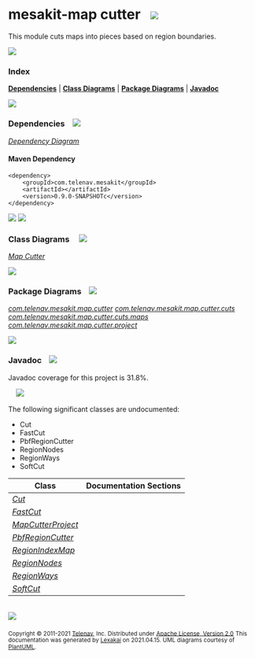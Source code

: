 # mesakit-map cutter &nbsp;&nbsp;<img src="https://www.kivakit.org/images/gears-32.png" srcset="https://www.kivakit.org/images/gears-32-2x.png 2x"/>

This module cuts maps into pieces based on region boundaries.

<img src="https://www.kivakit.org/images/horizontal-line-512.png" srcset="https://www.kivakit.org/images/horizontal-line-512-2x.png 2x"/>

### Index



[**Dependencies**](#dependencies) | [**Class Diagrams**](#class-diagrams) | [**Package Diagrams**](#package-diagrams) | [**Javadoc**](#javadoc)

<img src="https://www.kivakit.org/images/horizontal-line-512.png" srcset="https://www.kivakit.org/images/horizontal-line-512-2x.png 2x"/>

### Dependencies <a name="dependencies"></a> &nbsp;&nbsp; <img src="https://www.kivakit.org/images/dependencies-32.png" srcset="https://www.kivakit.org/images/dependencies-32-2x.png 2x"/>

[*Dependency Diagram*](documentation/diagrams/dependencies.svg)

#### Maven Dependency

    <dependency>
        <groupId>com.telenav.mesakit</groupId>
        <artifactId></artifactId>
        <version>0.9.0-SNAPSHOTc</version>
    </dependency>

<img src="https://www.kivakit.org/images/short-horizontal-line-128.png" srcset="https://www.kivakit.org/images/horizontal-line-128-2x.png 2x"/>

[//]: # (start-user-text)



[//]: # (end-user-text)

<img src="https://www.kivakit.org/images/short-horizontal-line-128.png" srcset="https://www.kivakit.org/images/horizontal-line-128-2x.png 2x"/>

### Class Diagrams <a name="class-diagrams"></a> &nbsp; &nbsp; <img src="https://www.kivakit.org/images/diagram-32.png" srcset="https://www.kivakit.org/images/diagram-32-2x.png 2x"/>

[*Map Cutter*](documentation/diagrams/diagram-map-cutter.svg)

<img src="https://www.kivakit.org/images/short-horizontal-line-128.png" srcset="https://www.kivakit.org/images/horizontal-line-128-2x.png 2x"/>

### Package Diagrams <a name="package-diagrams"></a> &nbsp;&nbsp; <img src="https://www.kivakit.org/images/box-32.png" srcset="https://www.kivakit.org/images/box-32-2x.png 2x"/>

[*com.telenav.mesakit.map.cutter*](documentation/diagrams/com.telenav.mesakit.map.cutter.svg)
[*com.telenav.mesakit.map.cutter.cuts*](documentation/diagrams/com.telenav.mesakit.map.cutter.cuts.svg)
[*com.telenav.mesakit.map.cutter.cuts.maps*](documentation/diagrams/com.telenav.mesakit.map.cutter.cuts.maps.svg)
[*com.telenav.mesakit.map.cutter.project*](documentation/diagrams/com.telenav.mesakit.map.cutter.project.svg)

<img src="https://www.kivakit.org/images/short-horizontal-line-128.png" srcset="https://www.kivakit.org/images/horizontal-line-128-2x.png 2x"/>

### Javadoc <a name="javadoc"></a> &nbsp;&nbsp; <img src="https://www.kivakit.org/images/books-32.png" srcset="https://www.kivakit.org/images/books-32-2x.png 2x"/>

Javadoc coverage for this project is 31.8%.

&nbsp; &nbsp;  <img src="https://www.kivakit.org/images/meter-30-12.png" srcset="https://www.kivakit.org/images/meter-30-12-2x.png 2x"/>

The following significant classes are undocumented:

- Cut
- FastCut
- PbfRegionCutter
- RegionNodes
- RegionWays
- SoftCut

| Class | Documentation Sections |
|---|---|
| [*Cut*](https://telenav.github.io/mesakit-data/javadoc/mesakit.map.cutter/com/telenav/mesakit/map/cutter/Cut.html) |  |
| [*FastCut*](https://telenav.github.io/mesakit-data/javadoc/mesakit.map.cutter/com/telenav/mesakit/map/cutter/cuts/FastCut.html) |  |
| [*MapCutterProject*](https://telenav.github.io/mesakit-data/javadoc/mesakit.map.cutter/com/telenav/mesakit/map/cutter/project/MapCutterProject.html) |  |
| [*PbfRegionCutter*](https://telenav.github.io/mesakit-data/javadoc/mesakit.map.cutter/com/telenav/mesakit/map/cutter/PbfRegionCutter.html) |  |
| [*RegionIndexMap*](https://telenav.github.io/mesakit-data/javadoc/mesakit.map.cutter/com/telenav/mesakit/map/cutter/cuts/maps/RegionIndexMap.html) |  |
| [*RegionNodes*](https://telenav.github.io/mesakit-data/javadoc/mesakit.map.cutter/com/telenav/mesakit/map/cutter/cuts/maps/RegionNodes.html) |  |
| [*RegionWays*](https://telenav.github.io/mesakit-data/javadoc/mesakit.map.cutter/com/telenav/mesakit/map/cutter/cuts/maps/RegionWays.html) |  |
| [*SoftCut*](https://telenav.github.io/mesakit-data/javadoc/mesakit.map.cutter/com/telenav/mesakit/map/cutter/cuts/SoftCut.html) |  |

[//]: # (start-user-text)



[//]: # (end-user-text)

<br/>

<img src="https://www.kivakit.org/images/horizontal-line-512.png" srcset="https://www.kivakit.org/images/horizontal-line-512-2x.png 2x"/>

<sub>Copyright &#169; 2011-2021 [Telenav](http://telenav.com), Inc. Distributed under [Apache License, Version 2.0](LICENSE)</sub>
<sub>This documentation was generated by [Lexakai](https://github.com/Telenav/lexakai) on 2021.04.15. UML diagrams courtesy
of [PlantUML](http://plantuml.com).</sub>

